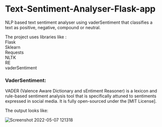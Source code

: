 # Text-Sentiment-Analyser-Flask-app
NLP based text sentiment analyser using vaderSentiment that classifies a text as positive, negative, compound or neutral.

The project uses libraries like : <br />
Flask <br />
Sklearn <br />
Requests <br />
NLTK <br />
RE <br />
vaderSentiment <br />

### VaderSentiment:

VADER (Valence Aware Dictionary and sEntiment Reasoner) is a lexicon and rule-based sentiment analysis tool that is specifically attuned to sentiments expressed in social media. It is fully open-sourced under the [MIT License].

The output looks like:

![Screenshot 2022-05-07 121318](https://user-images.githubusercontent.com/70583158/167242449-46822f47-fb51-4d80-8cab-2b488235f4d2.png)
